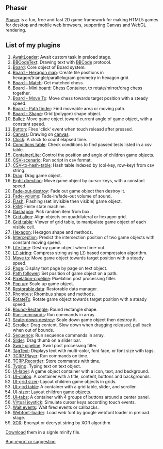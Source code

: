## Phaser 

[Phaser](http://phaser.io/) is a fun, free and fast 2D game framework for making HTML5 games for desktop and mobile web browsers, supporting Canvas and WebGL rendering.

## List of my plugins

1. [AwaitLoader](awaitloader.md): Await custom task in preload stage.
1. [BBCodeText](bbcodetext.md): Drawing text with [BBCode](https://en.wikipedia.org/wiki/BBCode) protocol.
1. [Board](board.md): Core object of Board system.
1. [Board - Hexagon map](board-hexagonmap.md): Create tile positions in hexagon/triangle/parallelogram geometry in hexagon grid.
1. [Board - Match](board-match.md): Get matched chess.
1. [Board - Mini board](board-miniboard.md): Chess Container, to rotate/mirror/drag chess together.
1. [Board - Move To](board-moveto.md): Move chess towards target position with a steady speed.
1. [Board - Path finder](board-pathfinder.md): Find moveable area or moving path.
1. [Board - Shape](board-shape.md): Grid (polygon) shape object.
1. [Bullet](bullet.md): Move game object toward current angle of game object, with a constant speed.
1. [Button](button.md): Fires 'click' event when touch releasd after pressed.
1. [Canvas](canvas.md): Drawing on [canvas](https://www.w3schools.com/html/html5_canvas.asp).
1. [Clock](clock.md): A clock to count elapsed time.
1. [Conditions table](conditionstable.md): Check conditions to find passed tests listed in a csv table.
1. [ContainerLite](containerlite.md): Control the position and angle of children game objects.
1. [CSV-scenario](csvscenario.md): Run script in csv format.
1. [CSV-to-hash-table](csvtohashtable.md): Hash table indexed by (col-key, row-key) from csv string.
1. [Drag](drag.md): Drag game object.
1. [Eight direction](eightdirection.md): Move game object by cursor keys, with a constant speed.
1. [Fade-out-destroy](fadeoutdestroy.md): Fade out game object then destroy it.
1. [Fade-volume](fadevolume.md): Fade-in/fade-out volume of sound.
1. [Flash](flash.md): Flashing (set invisible then visible) game object.
1. [FSM](fsm.md): Finite state machine.
1. [Gashapon](gashapon.md): Pick random item from box.
1. [Grid align](gridalign.md): Align objects on quadrilateral or hexagon grid.
1. [Grid table](gridtable.md): Viewer of grid table, to manipulate game object of each visible cell.
1. [Hexagon](geom-hexagon.md): Hexagon shape and methods.
1. [Interception](interception.md): Predict the intersection position of two game objects with constant moving speed.
1. [Life time](lifetime.md): Destroy game object when time-out.
1. [LZ-string](lzstring.md): Compress string using LZ-based compression algorithm.
1. [Move to](moveto.md): Move game object towards target position with a steady speed.
1. [Page](textpage.md): Display text page by page on text object.
1. [Path follower](pathfollower.md): Set position of game object on a path.
1. [Pixelation-pipeline](pixelationpipeline.md): Pixelation post processing filter.
1. [Pop up](popup.md): Scale up game object.
1. [Restorable data](restorabledata.md): Restorable data manager.
1. [Rhombus](geom-rhombus.md): Rhombus shape and methods.
1. [RotateTo](rotateto.md): Rotate game object towards target position with a steady speed.
1. [Round-Rectangle](shape-roundrectangle.md): Round rectangle shape.
1. [Run-commands](runcommands.md): Run commands in array.
1. [Scale-down-destroy](scaledowndestroy.md): Scale down game object then destroy it.
1. [Scroller](scroller.md): Drag content. Slow down when dragging released, pull back when out of bounds.
1. [Sequence](sequence.md): Run sequence commands in array.
1. [Slider](slider.md): Drag thumb on a slider bar.
1. [Swirl-pipeline](swirlpipeline.md): Swirl post processing filter.
1. [TagText](tagtext.md): Displays text with multi-color, font face, or font size with tags.
1. [TCRP.Player](tcrp-player.md): Run commands on time.
1. [TCRP.Recorder](tcrp-recoder.md): Store commands with time.
1. [Typing](texttyping.md): Typing text on text object.
1. [UI-label](ui-label.md): A game object container with a icon, text, and background.
1. [UI-dialog](ui-dialog.md): A container with a title, content, buttons and backgrounds.
1. [UI-grid sizer](ui-gridsizer.md): Layout children game objects in grids.
1. [UI-gird table](ui-gridtable.md): A container with a grid table, slider, and scroller.
1. [UI-sizer](ui-sizer.md): Layout children game objects.
1. [UI-tabs](ui-tabs.md): A container with 4 groups of buttons around a center panel.
1. [Virtual joystick](virtualjoystick.md): Simulate curosr keys according touch events.
1. [Wait events](waitevents.md): Wait fired events or callbacks.
1. [Webfont-loader](webfontloader.md): Load web font by google webfont loader in preload stage.
1. [XOR](xor.md): Encrypt or decrypt string by XOR algorithm.

[Download](https://github.com/rexrainbow/phaser3-rex-notes/blob/master/plugins/dist/rexplugins.min.js) them in a signle minify file.

[Bug report or suggestion](https://github.com/rexrainbow/phaser3-rex-notes/issues)